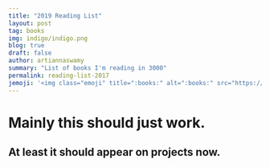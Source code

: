 ```yaml
---
title: "2019 Reading List"
layout: post
tag: books
img: indigo/indigo.png
blog: true
draft: false
author: artiannaswamy
summary: "List of books I'm reading in 3000"
permalink: reading-list-2017
jemoji: '<img class="emoji" title=":books:" alt=":books:" src="https://assets.github.com/images/icons/emoji/unicode/1f4da.png" height="20" width="20" align="absmiddle">'
---
```



# Mainly this should just work.
## At least it should appear on projects now.
